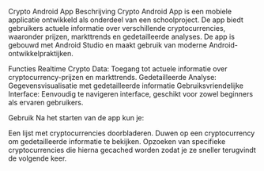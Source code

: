 Crypto Android App
Beschrijving
Crypto Android App is een mobiele applicatie ontwikkeld als onderdeel van een schoolproject. De app biedt gebruikers actuele informatie over verschillende cryptocurrencies, waaronder prijzen, markttrends en gedetailleerde analyses. De app is gebouwd met Android Studio en maakt gebruik van moderne Android-ontwikkelpraktijken.

Functies
Realtime Crypto Data: Toegang tot actuele informatie over cryptocurrency-prijzen en markttrends.
Gedetailleerde Analyse: Gegevensvisualisatie met gedetailleerde informatie
Gebruiksvriendelijke Interface: Eenvoudig te navigeren interface, geschikt voor zowel beginners als ervaren gebruikers.


Gebruik
Na het starten van de app kun je:

Een lijst met cryptocurrencies doorbladeren.
Duwen op een cryptocurrency om gedetailleerde informatie te bekijken.
Opzoeken van specifieke cryptocurrencies die hierna gecached worden zodat je ze sneller terugvindt de volgende keer.
